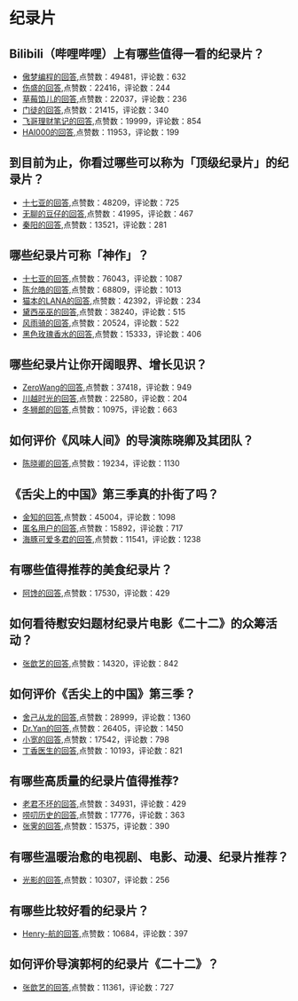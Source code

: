 #  纪录片 
## Bilibili（哔哩哔哩）上有哪些值得一看的纪录片？
- [傲梦编程的回答](https://www.zhihu.com/question/315958918/answer/768355868),点赞数：49481，评论数：632
- [伤盛的回答](https://www.zhihu.com/question/315958918/answer/757741290),点赞数：22416，评论数：244
- [草莓馅儿的回答](https://www.zhihu.com/question/315958918/answer/776109137),点赞数：22037，评论数：236
- [门徒的回答](https://www.zhihu.com/question/315958918/answer/735292476),点赞数：21415，评论数：340
- [飞哥理财笔记的回答](https://www.zhihu.com/question/315958918/answer/735232948),点赞数：19999，评论数：854
- [HAI000的回答](https://www.zhihu.com/question/315958918/answer/787054539),点赞数：11953，评论数：199
## 到目前为止，你看过哪些可以称为「顶级纪录片」的纪录片？
- [十七亚的回答](https://www.zhihu.com/question/414050233/answer/1585509127),点赞数：48209，评论数：725
- [无聊的豆仔的回答](https://www.zhihu.com/question/414050233/answer/1416479744),点赞数：41995，评论数：467
- [秦阳的回答](https://www.zhihu.com/question/414050233/answer/1426133272),点赞数：13521，评论数：281
## 哪些纪录片可称「神作」？
- [十七亚的回答](https://www.zhihu.com/question/22613022/answer/1339783823),点赞数：76043，评论数：1087
- [陈允皓的回答](https://www.zhihu.com/question/22613022/answer/248710438),点赞数：68809，评论数：1013
- [猫本的LANA的回答](https://www.zhihu.com/question/22613022/answer/22041408),点赞数：42392，评论数：234
- [黛西巫巫的回答](https://www.zhihu.com/question/22613022/answer/1357842428),点赞数：38240，评论数：515
- [风雨骑的回答](https://www.zhihu.com/question/22613022/answer/23387151),点赞数：20524，评论数：522
- [黑色玫瑰香水的回答](https://www.zhihu.com/question/22613022/answer/-2144897486),点赞数：15333，评论数：406
## 哪些纪录片让你开阔眼界、增长见识？
- [ZeroWang的回答](https://www.zhihu.com/question/27325912/answer/69427301),点赞数：37418，评论数：949
- [川越时光的回答](https://www.zhihu.com/question/27325912/answer/883703313),点赞数：22580，评论数：204
- [冬狮郎的回答](https://www.zhihu.com/question/27325912/answer/46729956),点赞数：10975，评论数：663
## 如何评价《风味人间》的导演陈晓卿及其团队？
- [陈晓卿的回答](https://www.zhihu.com/question/298556481/answer/523011689),点赞数：19234，评论数：1130
## 《舌尖上的中国》第三季真的扑街了吗？
- [金知的回答](https://www.zhihu.com/question/267535689/answer/329939471),点赞数：45004，评论数：1098
- [匿名用户的回答](https://www.zhihu.com/question/267535689/answer/329360447),点赞数：15892，评论数：717
- [海豚可爱多君的回答](https://www.zhihu.com/question/267535689/answer/329128448),点赞数：11541，评论数：1238
## 有哪些值得推荐的美食纪录片？
- [阿馋的回答](https://www.zhihu.com/question/22415547/answer/742862793),点赞数：17530，评论数：429
## 如何看待慰安妇题材纪录片电影《二十二》的众筹活动？
- [张歆艺的回答](https://www.zhihu.com/question/60338422/answer/190497809),点赞数：14320，评论数：842
## 如何评价《舌尖上的中国》第三季？
- [舍己从龙的回答](https://www.zhihu.com/question/63393032/answer/322843205),点赞数：28999，评论数：1360
- [Dr.Yan的回答](https://www.zhihu.com/question/63393032/answer/323170105),点赞数：26405，评论数：1450
- [小宽的回答](https://www.zhihu.com/question/63393032/answer/327133351),点赞数：17542，评论数：798
- [丁香医生的回答](https://www.zhihu.com/question/63393032/answer/324909567),点赞数：10193，评论数：821
## 有哪些高质量的纪录片值得推荐?
- [老君不坏的回答](https://www.zhihu.com/question/36403476/answer/1137941715),点赞数：34931，评论数：429
- [唠叨历史的回答](https://www.zhihu.com/question/36403476/answer/991198154),点赞数：17776，评论数：363
- [张霁的回答](https://www.zhihu.com/question/36403476/answer/82690990),点赞数：15375，评论数：390
## 有哪些温暖治愈的电视剧、电影、动漫、纪录片推荐？
- [光影的回答](https://www.zhihu.com/question/338942691/answer/820292044),点赞数：10307，评论数：256
## 有哪些比较好看的纪录片？
- [Henry-航的回答](https://www.zhihu.com/question/46245025/answer/101197971),点赞数：10684，评论数：397
## 如何评价导演郭柯的纪录片《二十二》？
- [张歆艺的回答](https://www.zhihu.com/question/53748228/answer/189879707),点赞数：11361，评论数：727
